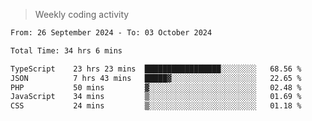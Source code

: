 > Weekly coding activity
<!--START_SECTION:waka-->

```txt
From: 26 September 2024 - To: 03 October 2024

Total Time: 34 hrs 6 mins

TypeScript    23 hrs 23 mins  █████████████████░░░░░░░░   68.56 %
JSON          7 hrs 43 mins   █████▓░░░░░░░░░░░░░░░░░░░   22.65 %
PHP           50 mins         ▓░░░░░░░░░░░░░░░░░░░░░░░░   02.48 %
JavaScript    34 mins         ▒░░░░░░░░░░░░░░░░░░░░░░░░   01.69 %
CSS           24 mins         ▒░░░░░░░░░░░░░░░░░░░░░░░░   01.18 %
```

<!--END_SECTION:waka-->
